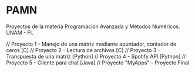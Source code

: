 # PAMN
Proyectos de la materia Programación Avanzada y Métodos Numéricos. UNAM - FI.

// Proyecto 1 - Manejo de una matriz mediante apuntador, contador de ceros [C]
// Proyecto 2 - Lectura de archivos [C]
// Proyecto 3 - Transpuesta de una matriz [Python]
// Proyecto 4 - Spotify API [Python]
// Proyecto 5 - Cliente para chat [Java]
// Proyecto "MyApps" - Proyecto Final
